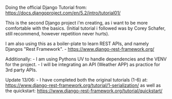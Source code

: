 Doing the official Django Tutorial from: https://docs.djangoproject.com/en/5.2/intro/tutorial01/

This is the second Django project i'm creating, as i want to be more comfortable with the basics.
(Initial tutorial i followed was by Corey Schafer, still recommend, however repetition never hurts).

I am also using this as a boiler-plate to learn REST APIs, and namely Djangos "Rest Framework". 
    - https://www.django-rest-framework.org/


Additionally:
    - I am using Pythons UV to handle dependencies and the VENV for the project.
    - I will be integrating an API (Weather APP) as practice for 3rd party APIs.

Update 13/06:
    - I have completed both the original tutorials (1-6) at: https://www.django-rest-framework.org/tutorial/1-serialization/ as well as the quickstart: https://www.django-rest-framework.org/tutorial/quickstart/
